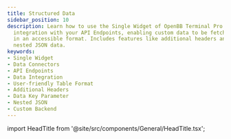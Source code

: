 ```yaml
---
title: Structured Data
sidebar_position: 10
description: Learn how to use the Single Widget of OpenBB Terminal Pro for seamless
  integration with your API Endpoints, enabling custom data to be fetched and displayed
  in an accessible format. Includes features like additional headers and addressing
  nested JSON data.
keywords:
- Single Widget
- Data Connectors
- API Endpoints
- Data Integration
- User-friendly Table Format
- Additional Headers
- Data Key Parameter
- Nested JSON
- Custom Backend
---
```


import HeadTitle from '@site/src/components/General/HeadTitle.tsx';

<HeadTitle title="Static Files | OpenBB Terminal Pro Docs" />

